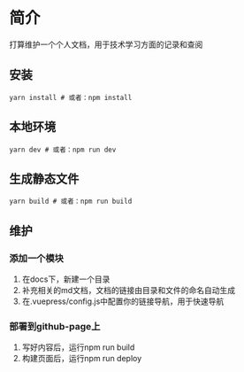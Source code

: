 # 简介

打算维护一个个人文档，用于技术学习方面的记录和查阅

## 安装

```
yarn install # 或者：npm install
```

## 本地环境

```
yarn dev # 或者：npm run dev
```

## 生成静态文件

```
yarn build # 或者：npm run build
```

## 维护

### 添加一个模块

1. 在docs下，新建一个目录
2. 补充相关的md文档，文档的链接由目录和文件的命名自动生成
3. 在.vuepress/config.js中配置你的链接导航，用于快速导航

### 部署到github-page上

1. 写好内容后，运行npm run build
2. 构建页面后，运行npm run deploy


